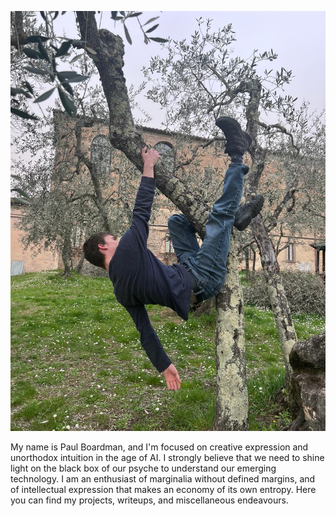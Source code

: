![Intro Image](sitemainpageimg.JPG)

My name is Paul Boardman, and I'm focused on creative expression and unorthodox intuition in the age of AI. I strongly believe that we need to shine light on the black box of our psyche to understand our emerging technology. I am an enthusiast of marginalia without defined margins, and of intellectual expression that makes an economy of its own entropy. Here you can find my projects, writeups, and miscellaneous endeavours.
